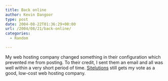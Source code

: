 ```yaml
---
title: Back online
author: Kevin Dangoor
type: post
date: 2004-08-22T01:36:29+00:00
url: /2004/08/21/back-online/
categories:
  - Random

---
```

My web hosting company changed something in their configuration which prevented me from posting. To their credit, I sent them an email and all was well within a very short period of time. [Sitelutions][1] still gets my vote as a good, low-cost web hosting company.

 [1]: http://www.sitelutions.com